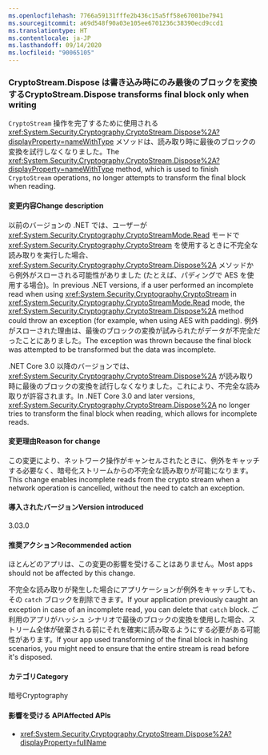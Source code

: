 ```yaml
---
ms.openlocfilehash: 7766a59131fffe2b436c15a5ff58e67001be7941
ms.sourcegitcommit: a69d548f90a03e105ee6701236c38390ecd9ccd1
ms.translationtype: HT
ms.contentlocale: ja-JP
ms.lasthandoff: 09/14/2020
ms.locfileid: "90065105"
---
```

### <a name="cryptostreamdispose-transforms-final-block-only-when-writing"></a><span data-ttu-id="9fcf3-101">CryptoStream.Dispose は書き込み時にのみ最後のブロックを変換する</span><span class="sxs-lookup"><span data-stu-id="9fcf3-101">CryptoStream.Dispose transforms final block only when writing</span></span>

<span data-ttu-id="9fcf3-102">`CryptoStream` 操作を完了するために使用される <xref:System.Security.Cryptography.CryptoStream.Dispose%2A?displayProperty=nameWithType> メソッドは、読み取り時に最後のブロックの変換を試行しなくなりました。</span><span class="sxs-lookup"><span data-stu-id="9fcf3-102">The <xref:System.Security.Cryptography.CryptoStream.Dispose%2A?displayProperty=nameWithType> method, which is used to finish `CryptoStream` operations, no longer attempts to transform the final block when reading.</span></span>

#### <a name="change-description"></a><span data-ttu-id="9fcf3-103">変更内容</span><span class="sxs-lookup"><span data-stu-id="9fcf3-103">Change description</span></span>

<span data-ttu-id="9fcf3-104">以前のバージョンの .NET では、ユーザーが <xref:System.Security.Cryptography.CryptoStreamMode.Read> モードで <xref:System.Security.Cryptography.CryptoStream> を使用するときに不完全な読み取りを実行した場合、<xref:System.Security.Cryptography.CryptoStream.Dispose%2A> メソッドから例外がスローされる可能性がありました (たとえば、パディングで AES を使用する場合)。</span><span class="sxs-lookup"><span data-stu-id="9fcf3-104">In previous .NET versions, if a user performed an incomplete read when using <xref:System.Security.Cryptography.CryptoStream> in <xref:System.Security.Cryptography.CryptoStreamMode.Read> mode, the <xref:System.Security.Cryptography.CryptoStream.Dispose%2A> method could throw an exception (for example, when using AES with padding).</span></span> <span data-ttu-id="9fcf3-105">例外がスローされた理由は、最後のブロックの変換が試みられたがデータが不完全だったことにありました。</span><span class="sxs-lookup"><span data-stu-id="9fcf3-105">The exception was thrown because the final block was attempted to be transformed but the data was incomplete.</span></span>

<span data-ttu-id="9fcf3-106">.NET Core 3.0 以降のバージョンでは、<xref:System.Security.Cryptography.CryptoStream.Dispose%2A> が読み取り時に最後のブロックの変換を試行しなくなりました。これにより、不完全な読み取りが許容されます。</span><span class="sxs-lookup"><span data-stu-id="9fcf3-106">In .NET Core 3.0 and later versions, <xref:System.Security.Cryptography.CryptoStream.Dispose%2A> no longer tries to transform the final block when reading, which allows for incomplete reads.</span></span>

#### <a name="reason-for-change"></a><span data-ttu-id="9fcf3-107">変更理由</span><span class="sxs-lookup"><span data-stu-id="9fcf3-107">Reason for change</span></span>

<span data-ttu-id="9fcf3-108">この変更により、ネットワーク操作がキャンセルされたときに、例外をキャッチする必要なく、暗号化ストリームからの不完全な読み取りが可能になります。</span><span class="sxs-lookup"><span data-stu-id="9fcf3-108">This change enables incomplete reads from the crypto stream when a network operation is cancelled, without the need to catch an exception.</span></span>

#### <a name="version-introduced"></a><span data-ttu-id="9fcf3-109">導入されたバージョン</span><span class="sxs-lookup"><span data-stu-id="9fcf3-109">Version introduced</span></span>

<span data-ttu-id="9fcf3-110">3.0</span><span class="sxs-lookup"><span data-stu-id="9fcf3-110">3.0</span></span>

#### <a name="recommended-action"></a><span data-ttu-id="9fcf3-111">推奨アクション</span><span class="sxs-lookup"><span data-stu-id="9fcf3-111">Recommended action</span></span>

<span data-ttu-id="9fcf3-112">ほとんどのアプリは、この変更の影響を受けることはありません。</span><span class="sxs-lookup"><span data-stu-id="9fcf3-112">Most apps should not be affected by this change.</span></span>

<span data-ttu-id="9fcf3-113">不完全な読み取りが発生した場合にアプリケーションが例外をキャッチしても、その `catch` ブロックを削除できます。</span><span class="sxs-lookup"><span data-stu-id="9fcf3-113">If your application previously caught an exception in case of an incomplete read, you can delete that `catch` block.</span></span>
<span data-ttu-id="9fcf3-114">ご利用のアプリがハッシュ シナリオで最後のブロックの変換を使用した場合、ストリーム全体が破棄される前にそれを確実に読み取るようにする必要がある可能性があります。</span><span class="sxs-lookup"><span data-stu-id="9fcf3-114">If your app used transforming of the final block in hashing scenarios, you might need to ensure that the entire stream is read before it's disposed.</span></span>

#### <a name="category"></a><span data-ttu-id="9fcf3-115">カテゴリ</span><span class="sxs-lookup"><span data-stu-id="9fcf3-115">Category</span></span>

<span data-ttu-id="9fcf3-116">暗号</span><span class="sxs-lookup"><span data-stu-id="9fcf3-116">Cryptography</span></span>

#### <a name="affected-apis"></a><span data-ttu-id="9fcf3-117">影響を受ける API</span><span class="sxs-lookup"><span data-stu-id="9fcf3-117">Affected APIs</span></span>

- <xref:System.Security.Cryptography.CryptoStream.Dispose%2A?displayProperty=fullName>

<!--

#### Affected APIs

- `M:System.Security.Cryptography.CryptoStream.Dispose`

-->
